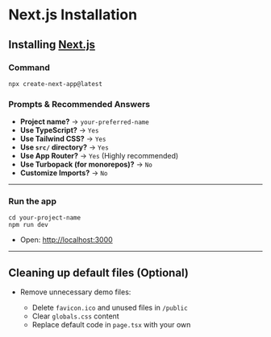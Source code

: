 # Next.js Installation

## Installing [Next.js](https://nextjs.org/)

### Command
``` install
npx create-next-app@latest
````

### Prompts & Recommended Answers

* **Project name?** → `your-preferred-name`
* **Use TypeScript?** → `Yes`
* **Use Tailwind CSS?** → `Yes`
* **Use `src/` directory?** → `Yes`
* **Use App Router?** → `Yes` (Highly recommended)
* **Use Turbopack (for monorepos)?** → `No`
* **Customize Imports?** → `No`

---

### Run the app

``` code
cd your-project-name
npm run dev
```

* Open: [http://localhost:3000](http://localhost:3000)


---

## Cleaning up default files (Optional)

* Remove unnecessary demo files:

  * Delete `favicon.ico` and unused files in `/public`
  * Clear `globals.css` content
  * Replace default code in `page.tsx` with your own
